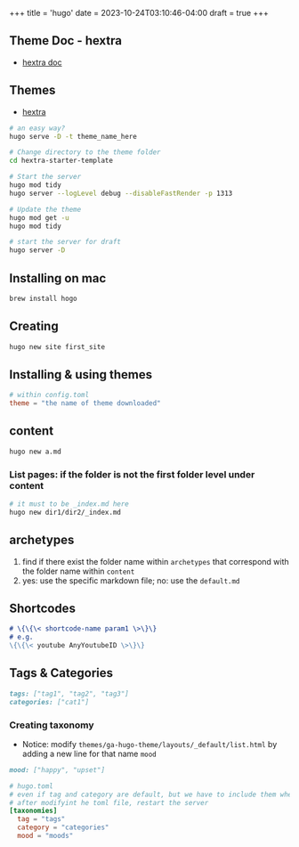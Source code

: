 +++
title = 'hugo'
date = 2023-10-24T03:10:46-04:00
draft = true
+++

## Theme Doc - hextra
- [hextra doc](https://imfing.github.io/hextra/docs/getting-started/)

## Themes
- [hextra](git@github.com:imfing/hextra.git)
```bash
# an easy way?
hugo serve -D -t theme_name_here
```

```bash
# Change directory to the theme folder
cd hextra-starter-template

# Start the server
hugo mod tidy
hugo server --logLevel debug --disableFastRender -p 1313

# Update the theme
hugo mod get -u
hugo mod tidy
```

```bash
# start the server for draft
hugo server -D
```

## Installing on mac
```bash
brew install hogo
```

## Creating 
```bash
hugo new site first_site
```

## Installing & using themes
```toml
# within config.toml
theme = "the name of theme downloaded"
```

## content
```bash
hugo new a.md
```

### List pages: if the folder is not the first folder level under content 
```bash
# it must to be _index.md here
hugo new dir1/dir2/_index.md
```

## archetypes
1. find if there exist the folder name within `archetypes` that correspond with the folder name within `content`
2. yes: use the specific markdown file; no: use the `default.md`


## Shortcodes
```markdown
# \{\{\< shortcode-name param1 \>\}\}
# e.g.
\{\{\< youtube AnyYoutubeID \>\}\}
```

## Tags & Categories
```markdown
tags: ["tag1", "tag2", "tag3"]
categories: ["cat1"]
```

### Creating taxonomy
- Notice: modify `themes/ga-hugo-theme/layouts/_default/list.html` by adding a new line for that name `mood`
```markdown
mood: ["happy", "upset"]
```

```toml
# hugo.toml
# even if tag and category are default, but we have to include them when we creating new taxonomies
# after modifyint he toml file, restart the server
[taxonomies]
  tag = "tags"
  category = "categories"
  mood = "moods" 
```


